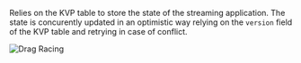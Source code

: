 
Relies on the KVP table to store the state of the streaming application.
The state is concurently updated in an optimistic way relying on the `version` field of the KVP table and retrying in case of conflict.


![Drag Racing](/images/use-cases/stateful-streaming.png)